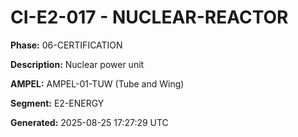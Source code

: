 # CI-E2-017 - NUCLEAR-REACTOR

**Phase:** 06-CERTIFICATION

**Description:** Nuclear power unit

**AMPEL:** AMPEL-01-TUW (Tube and Wing)

**Segment:** E2-ENERGY

**Generated:** 2025-08-25 17:27:29 UTC
